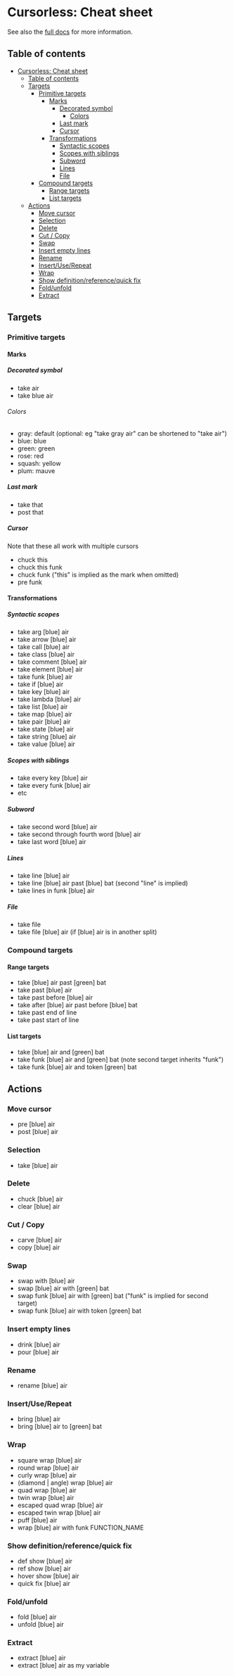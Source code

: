 # Cursorless: Cheat sheet
See also the [full docs](index.md) for more information.

## Table of contents
- [Cursorless: Cheat sheet](#cursorless-cheat-sheet)
  - [Table of contents](#table-of-contents)
  - [Targets](#targets)
    - [Primitive targets](#primitive-targets)
      - [Marks](#marks)
        - [Decorated symbol](#decorated-symbol)
          - [Colors](#colors)
        - [Last mark](#last-mark)
        - [Cursor](#cursor)
      - [Transformations](#transformations)
        - [Syntactic scopes](#syntactic-scopes)
        - [Scopes with siblings](#scopes-with-siblings)
        - [Subword](#subword)
        - [Lines](#lines)
        - [File](#file)
    - [Compound targets](#compound-targets)
      - [Range targets](#range-targets)
      - [List targets](#list-targets)
  - [Actions](#actions)
    - [Move cursor](#move-cursor)
    - [Selection](#selection)
    - [Delete](#delete)
    - [Cut / Copy](#cut--copy)
    - [Swap](#swap)
    - [Insert empty lines](#insert-empty-lines)
    - [Rename](#rename)
    - [Insert/Use/Repeat](#insertuserepeat)
    - [Wrap](#wrap)
    - [Show definition/reference/quick fix](#show-definitionreferencequick-fix)
    - [Fold/unfold](#foldunfold)
    - [Extract](#extract)

## Targets
### Primitive targets
#### Marks
##### Decorated symbol
* take air
* take blue air

###### Colors
* gray: default (optional: eg "take gray air" can be shortened to "take air")
* blue: blue
* green: green
* rose: red
* squash: yellow
* plum: mauve

##### Last mark
* take that
* post that

##### Cursor
Note that these all work with multiple cursors

* chuck this
* chuck this funk
* chuck funk ("this" is implied as the mark when omitted)
* pre funk

#### Transformations
##### Syntactic scopes
* take arg [blue] air
* take arrow [blue] air
* take call [blue] air
* take class [blue] air
* take comment [blue] air
* take element [blue] air
* take funk [blue] air
* take if [blue] air
* take key [blue] air
* take lambda [blue] air
* take list [blue] air
* take map [blue] air
* take pair [blue] air
* take state [blue] air
* take string [blue] air
* take value [blue] air

##### Scopes with siblings
* take every key [blue] air
* take every funk [blue] air
* etc

##### Subword
* take second word [blue] air
* take second through fourth word [blue] air
* take last word [blue] air

##### Lines
* take line [blue] air
* take line [blue] air past [blue] bat (second "line" is implied)
* take lines in funk [blue] air

##### File
* take file
* take file [blue] air (if [blue] air is in another split)

### Compound targets
#### Range targets
* take [blue] air past [green] bat
* take past [blue] air
* take past before [blue] air
* take after [blue] air past before [blue] bat
* take past end of line
* take past start of line

#### List targets
* take [blue] air and [green] bat
* take funk [blue] air and [green] bat (note second target inherits "funk")
* take funk [blue] air and token [green] bat

## Actions

### Move cursor
* pre [blue] air
* post [blue] air

### Selection
* take [blue] air

### Delete
* chuck [blue] air
* clear [blue] air

### Cut / Copy
* carve [blue] air
* copy [blue] air

### Swap
* swap with [blue] air
* swap [blue] air with [green] bat
* swap funk [blue] air with [green] bat ("funk" is implied for second target)
* swap funk [blue] air with token [green] bat

### Insert empty lines
* drink [blue] air
* pour [blue] air

### Rename
* rename [blue] air

### Insert/Use/Repeat
* bring [blue] air
* bring [blue] air to [green] bat

### Wrap
* square wrap [blue] air
* round wrap [blue] air
* curly wrap [blue] air
* (diamond | angle) wrap [blue] air
* quad wrap [blue] air
* twin wrap [blue] air
* escaped quad wrap [blue] air
* escaped twin wrap [blue] air
* puff [blue] air
* wrap [blue] air with funk FUNCTION_NAME

### Show definition/reference/quick fix
* def show [blue] air
* ref show [blue] air
* hover show [blue] air
* quick fix [blue] air

### Fold/unfold
* fold [blue] air
* unfold [blue] air

### Extract
* extract [blue] air
* extract [blue] air as my variable